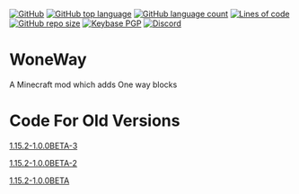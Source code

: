 [![GitHub](https://img.shields.io/github/license/PugsMods/WoneWay?label=License%3A&style=for-the-badge)](https://github.com/PugsMods/WoneWay)
[![GitHub top language](https://img.shields.io/github/languages/top/PugsMods/WoneWay?style=for-the-badge)](https://github.com/PugsMods/WoneWay)
[![GitHub language count](https://img.shields.io/github/languages/count/PugsMods/WoneWay?style=for-the-badge)](https://github.com/PugsMods/WoneWay)
[![Lines of code](https://img.shields.io/tokei/lines/github.com/PugsMods/WoneWay?label=Lines%20Of%20Code%3A&style=for-the-badge)](https://github.com/PugsMods/WoneWay)
[![GitHub repo size](https://img.shields.io/github/repo-size/PugsMods/WoneWay?style=for-the-badge)](https://github.com/PugsMods/WoneWay)
[![Keybase PGP](https://img.shields.io/keybase/pgp/pugzarecute?style=for-the-badge)](https://keybase.io/pugzarecute)
[![Discord](https://img.shields.io/discord/773211530413867028?label=Discord%3A&style=for-the-badge)](https://discord.gg/geNRqMu5XW)
# WoneWay
A Minecraft mod which adds One way blocks

# Code For Old Versions

[1.15.2-1.0.0BETA-3](https://github.com/PugsMods/WoneWay/tree/ae389f47db99495e546691a1106462cda3da8499)

[1.15.2-1.0.0BETA-2](https://github.com/PugsMods/WoneWay/tree/0a412808d3d4427aa8182eaaedf634652299b073)

[1.15.2-1.0.0BETA](https://github.com/PugsMods/WoneWay/tree/d942ae593cc424aae12b3c0c69324c3029f1b00e)
